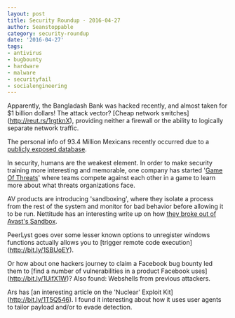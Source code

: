 ```yaml
---
layout: post
title: Security Roundup - 2016-04-27
author: Seanstoppable
category: security-roundup
date: '2016-04-27'
tags:
- antivirus
- bugbounty
- hardware
- malware
- securityfail
- socialengineering
---
```


Apparently, the Bangladash Bank was hacked recently, and almost taken for
$1 billion dollars! The attack vector? [Cheap network switches]
(http://reut.rs/1rgtknX), providing neither a firewall or the ability to
logically separate network traffic.

The personal info of 93.4 Million Mexicans recently occurred due to a [publicly
exposed database](http://bit.ly/1rguOhT).

In security, humans are the weakest element. In order to make security
training more interesting and memorable, one company has started '[Game Of
Threats](http://tcrn.ch/1VDk3D8)' where teams compete against each other in
a game to learn more about what threats organizations face.

AV products are introducing 'sandboxing', where they isolate a process from
the rest of the system and monitor for bad behavior before allowing it to
be run. Nettitude has an interesting write up on how [they broke out of
Avast's Sandbox](http://bit.ly/1SR4OWI).

PeerLyst goes over some lesser known options to unregister windows
functions actually allows you to [trigger remote code execution]
(http://bit.ly/1SBUoEY).

Or how about one hackers journey to claim a Facebook bug bounty led
them to [find a number of vulnerabilities in a product Facebook uses]
(http://bit.ly/1UifX1W)? Also found: Webshells from previous attackers.

Ars has [an interesting article on the 'Nuclear' Exploit Kit]
(http://bit.ly/1T5Q546). I found it interesting about how it uses user
agents to tailor payload and/or to evade detection.
